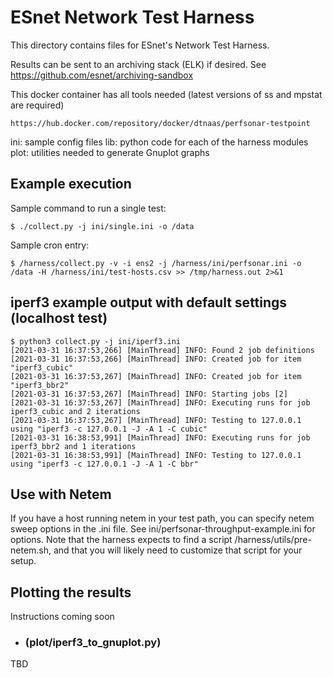 # ESnet Network Test Harness

This directory contains files for ESnet's Network Test Harness.

Results can be sent to an archiving stack (ELK) if desired. See https://github.com/esnet/archiving-sandbox

This docker container has all tools needed (latest versions of ss and mpstat are required)
```
https://hub.docker.com/repository/docker/dtnaas/perfsonar-testpoint
```

ini: sample config files
lib: python code for each of the harness modules
plot: utilities needed to generate Gnuplot graphs

## Example execution

Sample command to run a single test:
~~~
$ ./collect.py -j ini/single.ini -o /data
~~~

Sample cron entry:
~~~
$ /harness/collect.py -v -i ens2 -j /harness/ini/perfsonar.ini -o /data -H /harness/ini/test-hosts.csv >> /tmp/harness.out 2>&1 
~~~

## iperf3 example output with default settings (localhost test)
```
$ python3 collect.py -j ini/iperf3.ini
[2021-03-31 16:37:53,266] [MainThread] INFO: Found 2 job definitions
[2021-03-31 16:37:53,266] [MainThread] INFO: Created job for item "iperf3_cubic"
[2021-03-31 16:37:53,267] [MainThread] INFO: Created job for item "iperf3_bbr2"
[2021-03-31 16:37:53,267] [MainThread] INFO: Starting jobs [2]
[2021-03-31 16:37:53,267] [MainThread] INFO: Executing runs for job iperf3_cubic and 2 iterations
[2021-03-31 16:37:53,267] [MainThread] INFO: Testing to 127.0.0.1 using "iperf3 -c 127.0.0.1 -J -A 1 -C cubic"
[2021-03-31 16:38:53,991] [MainThread] INFO: Executing runs for job iperf3_bbr2 and 1 iterations
[2021-03-31 16:38:53,991] [MainThread] INFO: Testing to 127.0.0.1 using "iperf3 -c 127.0.0.1 -J -A 1 -C bbr"
```

## Use with Netem

If you have a host running netem in your test path, you can specify netem sweep options in the .ini file.
See ini/perfsonar-throughput-example.ini for options. Note that the harness expects to find a script
/harness/utils/pre-netem.sh, and that you will likely need to customize that script for your setup. 

## Plotting the results

Instructions coming soon
- ### (plot/iperf3_to_gnuplot.py)
TBD
